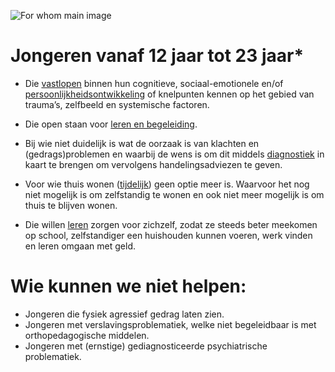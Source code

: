 
![For whom main image](/images/forWhom/main-image.jpg)

# Jongeren vanaf 12 jaar tot 23 jaar*

- Die [vastlopen]() binnen hun cognitieve, sociaal-emotionele en/of [persoonlijkheidsontwikkeling]() of knelpunten kennen op het gebied van trauma’s, zelfbeeld en systemische factoren.

- Die open staan voor [leren en begeleiding]().

- Bij wie niet duidelijk is wat de oorzaak is van klachten en (gedrags)problemen en waarbij de wens is om dit middels [diagnostiek]() in kaart te brengen om vervolgens handelingsadviezen te geven.

- Voor wie thuis wonen ([tijdelijk]()) geen optie meer is.
Waarvoor het nog niet mogelijk is om zelfstandig te wonen en ook niet meer mogelijk is om thuis te blijven wonen.

- Die willen [leren]() zorgen voor zichzelf, zodat ze steeds beter meekomen op school, zelfstandiger een huishouden kunnen voeren, werk vinden en leren omgaan met geld.

# Wie kunnen we niet helpen:
- Jongeren die fysiek agressief gedrag laten zien.
- Jongeren met verslavingsproblematiek, welke niet begeleidbaar is met orthopedagogische middelen.
- Jongeren met (ernstige) gediagnosticeerde psychiatrische problematiek.

